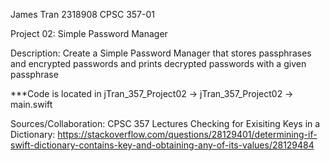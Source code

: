 James Tran
2318908
CPSC 357-01

Project 02: Simple Password Manager

Description: Create a Simple Password Manager that stores passphrases and encrypted passwords and prints decrypted passwords with a given passphrase

***Code is located in jTran_357_Project02 -> jTran_357_Project02 -> main.swift

Sources/Collaboration:
CPSC 357 Lectures
Checking for Exisiting Keys in a Dictionary: https://stackoverflow.com/questions/28129401/determining-if-swift-dictionary-contains-key-and-obtaining-any-of-its-values/28129484

